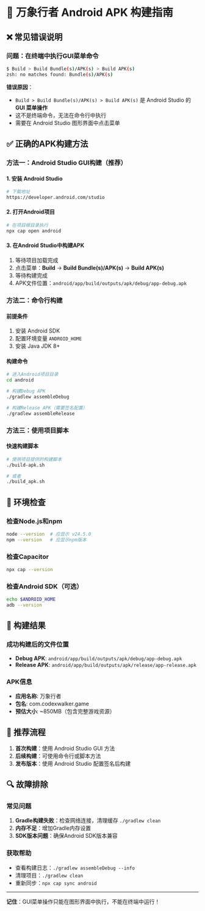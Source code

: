 # 🚀 万象行者 Android APK 构建指南

## ❌ 常见错误说明

### 问题：在终端中执行GUI菜单命令
```bash
$ Build > Build Bundle(s)/APK(s) > Build APK(s)
zsh: no matches found: Bundle(s)/APK(s)
```

**错误原因**：
- `Build > Build Bundle(s)/APK(s) > Build APK(s)` 是 Android Studio 的 **GUI 菜单操作**
- 这不是终端命令，无法在命令行中执行
- 需要在 Android Studio 图形界面中点击菜单

## ✅ 正确的APK构建方法

### 方法一：Android Studio GUI构建（推荐）

#### 1. 安装 Android Studio
```bash
# 下载地址
https://developer.android.com/studio
```

#### 2. 打开Android项目
```bash
# 在项目根目录执行
npx cap open android
```

#### 3. 在Android Studio中构建APK
1. 等待项目加载完成
2. 点击菜单：**Build** → **Build Bundle(s)/APK(s)** → **Build APK(s)**
3. 等待构建完成
4. APK文件位置：`android/app/build/outputs/apk/debug/app-debug.apk`

### 方法二：命令行构建

#### 前提条件
1. 安装 Android SDK
2. 配置环境变量 `ANDROID_HOME`
3. 安装 Java JDK 8+

#### 构建命令
```bash
# 进入Android项目目录
cd android

# 构建Debug APK
./gradlew assembleDebug

# 构建Release APK（需要签名配置）
./gradlew assembleRelease
```

### 方法三：使用项目脚本

#### 快速构建脚本
```bash
# 使用项目提供的构建脚本
./build-apk.sh

# 或者
./build_apk.sh
```

## 🔧 环境检查

### 检查Node.js和npm
```bash
node --version  # 应显示 v24.5.0
npm --version   # 应显示npm版本
```

### 检查Capacitor
```bash
npx cap --version
```

### 检查Android SDK（可选）
```bash
echo $ANDROID_HOME
adb --version
```

## 📱 构建结果

### 成功构建后的文件位置
- **Debug APK**: `android/app/build/outputs/apk/debug/app-debug.apk`
- **Release APK**: `android/app/build/outputs/apk/release/app-release.apk`

### APK信息
- **应用名称**: 万象行者
- **包名**: com.codexwalker.game
- **预估大小**: ~850MB（包含完整游戏资源）

## 🎯 推荐流程

1. **首次构建**：使用 Android Studio GUI 方法
2. **后续构建**：可使用命令行或脚本方法
3. **发布版本**：使用 Android Studio 配置签名后构建

## 🔍 故障排除

### 常见问题
1. **Gradle构建失败**：检查网络连接，清理缓存 `./gradlew clean`
2. **内存不足**：增加Gradle内存设置
3. **SDK版本问题**：确保Android SDK版本兼容

### 获取帮助
- 查看构建日志：`./gradlew assembleDebug --info`
- 清理项目：`./gradlew clean`
- 重新同步：`npx cap sync android`

---

**记住**：GUI菜单操作只能在图形界面中执行，不能在终端中运行！